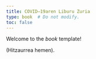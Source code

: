```yaml
---
title: COVID–19aren Liburu Zuria
type: book  # Do not modify.
toc: false
---
```


Welcome to the _book_ template!

(Hitzaurrea hemen).